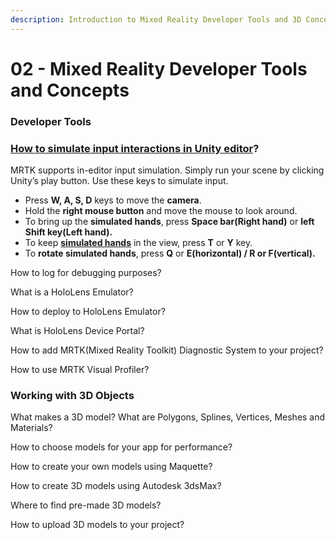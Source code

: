 ```yaml
---
description: Introduction to Mixed Reality Developer Tools and 3D Concepts
---
```


# 02 - Mixed Reality Developer Tools and Concepts

### Developer Tools

### [How to simulate input interactions in Unity editor](https://microsoft.github.io/MixedRealityToolkit-Unity/Documentation/InputSimulation/InputSimulationService.html?WT.mc_id=github-mixedrealitycurriculum-ayyonet)?

MRTK supports in-editor input simulation. Simply run your scene by clicking Unity’s play button. Use these keys to simulate input.

* Press **W, A, S, D** keys to move the **camera**.
* Hold the **right mouse button** and move the mouse to look around.
* To bring up the **simulated hands**, press **Space bar\(Right hand\)** or **left Shift key\(Left hand\).**
* To keep [**simulated hands**](https://microsoft.github.io/MixedRealityToolkit-Unity/Documentation/InputSimulation/InputSimulationService.html#hand-simulation?WT.mc_id=github-mixedrealitycurriculum-ayyonet) in the view, press **T** or **Y** key.
* To **rotate simulated hands**, press **Q** or **E\(horizontal\) / R or F\(vertical\).**

How to log for debugging purposes?

What is a HoloLens Emulator?

How to deploy to HoloLens Emulator?

What is HoloLens Device Portal?

How to add MRTK\(Mixed Reality Toolkit\) Diagnostic System to your project?

How to use MRTK Visual Profiler?

### Working with 3D Objects

What makes a 3D model? What are Polygons, Splines, Vertices, Meshes and Materials?

How to choose models for your app for performance?

How to create your own models using Maquette?

How to create 3D models using Autodesk 3dsMax?

Where to find pre-made 3D models?

How to upload 3D models to your project?



